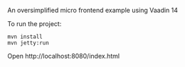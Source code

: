 An oversimplified micro frontend example using Vaadin 14

To run the project:
```
mvn install
mvn jetty:run
```

Open http://localhost:8080/index.html
